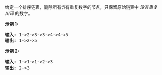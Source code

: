 <html>
 <body>
  <p>
   给定一个排序链表，删除所有含有重复数字的节点，只保留原始链表中
   <em>
    没有重复出现
   </em>
   的数字。
  </p>
  <p>
   <strong>
    示例 1:
   </strong>
  </p>
  <pre><strong>输入:</strong> 1-&gt;2-&gt;3-&gt;3-&gt;4-&gt;4-&gt;5
<strong>输出:</strong> 1-&gt;2-&gt;5
</pre>
  <p>
   <strong>
    示例 2:
   </strong>
  </p>
  <pre><strong>输入:</strong> 1-&gt;1-&gt;1-&gt;2-&gt;3
<strong>输出:</strong> 2-&gt;3</pre>
 </body>
</html>